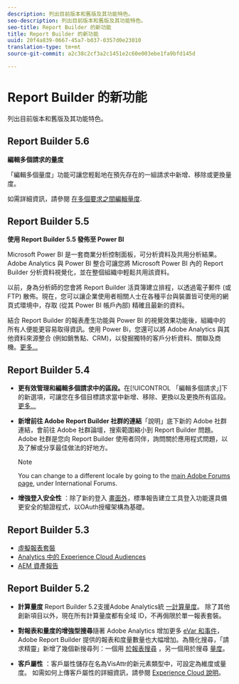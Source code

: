 ```yaml
---
description: 列出目前版本和舊版及其功能特色。
seo-description: 列出目前版本和舊版及其功能特色。
seo-title: Report Builder 的新功能
title: Report Builder 的新功能
uuid: 20f4a839-0667-45a7-b037-0357d0e23010
translation-type: tm+mt
source-git-commit: a2c38c2cf3a2c1451e2c60e003ebe1fa9bfd145d

---
```



# Report Builder 的新功能

列出目前版本和舊版及其功能特色。

## Report Builder 5.6

**編輯多個請求的量度**

「編輯多個量度」功能可讓您輕鬆地在預先存在的一組請求中新增、移除或更換量度。

如需詳細資訊，請參閱 [在多個要求之間編輯量度](../../analyze/report-builder/manage-requests/edit-multiple-metrics.md#concept_1524B059C72C4224AA199411151069AB).

## Report Builder 5.5

**使用 Report Builder 5.5 發佈至 Power BI**

Microsoft Power BI 是一套商業分析控制面板，可分析資料及共用分析結果。Adobe Analytics 與 Power BI 整合可讓您將 Microsoft Power BI 內的 Report Builder 分析資料視覺化，並在整個組織中輕鬆共用該資料。

以前，身為分析師的您會將 Report Builder 活頁簿建立排程，以透過電子郵件 (或 FTP) 散佈。現在，您可以讓企業使用者相關人士在各種平台與裝置皆可使用的網頁式環境中，存取 (從其 Power BI 帳戶內部) 精確且最新的資料。

結合 Report Builder 的報表產生功能與 Power BI 的視覺效果功能後，組織中的所有人便能更容易取得資訊。使用 Power Bi，您還可以將 Adobe Analytics 與其他資料來源整合 (例如銷售點、CRM)，以發掘獨特的客戶分析資料、關聯及商機。[更多...](../../analyze/report-builder/c-publish-power-bi/power-bi.md#concept_07653F1641774B70AD2DE77F0614B8CC)

## Report Builder 5.4

* **更有效管理和編輯多個請求中的區段。**&#x200B;在[!UICONTROL 「編輯多個請求」]下的新選項，可讓您在多個目標請求當中新增、移除、更換以及更換所有區段。[更多...](../../analyze/report-builder/data-requests/segmentation.md#section_C3D63FCBE1A94369A319243313B03C93)

* **新增前往 Adobe Report Builder 社群的連結**「說明」底下新的 Adobe 社群連結，會前往 Adobe 社群論壇，搜索範圍縮小到 Report Builder 問題。Adobe 社群是您向 Report Builder 使用者同伴，詢問關於應用程式問題，以及了解或分享最佳做法的好地方。

   >[!NOTE]
   >
   >You can change to a different locale by going to the [main Adobe Forums page](https://forums.adobe.com/welcome), under International Forums.

* **增強登入安全性** ：除了新的登入 [畫面外](../../analyze/report-builder/setup/login.md#concept_67A16213B90D43C7A624C4E43B821981)，標準報告建立工具登入功能還具備更安全的驗證程式，以OAuth授權架構為基礎。

## Report Builder 5.3

* [虛擬報表套裝](https://marketing.adobe.com/resources/help/en_US/reference/virtual-report-suites.html)
* [Analytics 中的 Experience Cloud Audiences](https://marketing.adobe.com/resources/help/en_US/mcloud/mc-audiences-aam.html)
* [AEM 資產報告](https://marketing.adobe.com/resources/help/en_US/reference/aem-assets-reporting.html)

## Report Builder 5.2

* **計算量度** Report Builder 5.2支援Adobe Analytics統 [一計算量度](../../analyze/report-builder/layout/c-metrics-dimensions/calculated-metrics.md#concept_C36AF97877EA49E0B055122E1EE32DD4)。 除了其他創新項目以外，現在所有計算量度都有全域 ID，不再侷限於單一報表套裝。

* **對報表和量度的增強型搜尋**&#x200B;隨著 Adobe Analytics 增加更多 [eVar 和事件](https://marketing.adobe.com/resources/help/en_US/sc/implement/evars_events.html)，Adobe Report Builder 提供的報表和度量數量也大幅增加。為簡化搜尋，「請求精靈」新增了幾個新搜尋列：一個用 [於報表搜尋](../../analyze/report-builder/data-requests/c-report-types/select-report-types.md#concept_C711B27E6FB64C18AC564EE142FC7EFC) ，另一個用於搜尋 [量度](../../analyze/report-builder/layout/c-metrics-dimensions/t-add-metrics-and-dimensions.md#task_E3F520C020F64C5A96DC5C96FEF71FC4)。

* **客戶屬性** ：客戶屬性儲存在名為VisAttr的新元素類型中，可設定為維度或量度。 如需如何上傳客戶屬性的詳細資訊，請參閱 [Experience Cloud 說明](https://marketing.adobe.com/resources/help/en_US/mcloud/attributes.html)。

